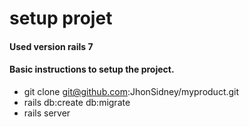 # setup projet
#### Used version rails 7
#### Basic instructions to setup the project.

- git clone git@github.com:JhonSidney/myproduct.git
- rails db:create db:migrate
- rails server

